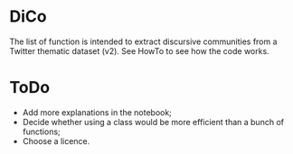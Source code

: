 # DiCo
The list of function is intended to extract discursive communities from a Twitter thematic dataset (v2).
See HowTo to see how the code works.

# ToDo
- Add more explanations in the notebook;
- Decide whether using a class would be more efficient than a bunch of functions;
- Choose a licence.
